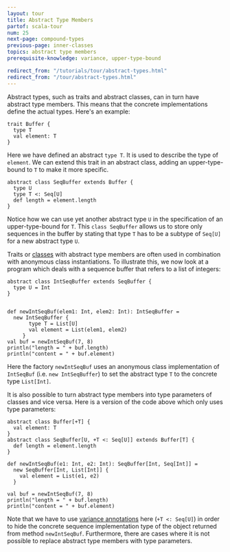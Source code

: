 ```yaml
---
layout: tour
title: Abstract Type Members
partof: scala-tour
num: 25
next-page: compound-types
previous-page: inner-classes
topics: abstract type members
prerequisite-knowledge: variance, upper-type-bound

redirect_from: "/tutorials/tour/abstract-types.html"
redirect_from: "/tour/abstract-types.html"
---
```


Abstract types, such as traits and abstract classes, can in turn have abstract type members.
This means that the concrete implementations define the actual types.
Here's an example:

```tut
trait Buffer {
  type T
  val element: T
}
```
Here we have defined an abstract `type T`. It is used to describe the type of `element`. We can extend this trait in an abstract class, adding an upper-type-bound to `T` to make it more specific.

```tut
abstract class SeqBuffer extends Buffer {
  type U
  type T <: Seq[U]
  def length = element.length
}
```
Notice how we can use yet another abstract type `U` in the specification of an upper-type-bound for `T`. This `class SeqBuffer` allows us to store only sequences in the buffer by stating that type `T` has to be a subtype of `Seq[U]` for a new abstract type `U`.

Traits or [classes](classes.html) with abstract type members are often used in combination with anonymous class instantiations. To illustrate this, we now look at a program which deals with a sequence buffer that refers to a list of integers:

```tut
abstract class IntSeqBuffer extends SeqBuffer {
  type U = Int
}


def newIntSeqBuf(elem1: Int, elem2: Int): IntSeqBuffer =
  new IntSeqBuffer {
       type T = List[U]
       val element = List(elem1, elem2)
     }
val buf = newIntSeqBuf(7, 8)
println("length = " + buf.length)
println("content = " + buf.element)
```
Here the factory `newIntSeqBuf` uses an anonymous class implementation of `IntSeqBuf` (i.e. `new IntSeqBuffer`) to set the abstract type `T` to the concrete type `List[Int]`.

It is also possible to turn abstract type members into type parameters of classes and vice versa. Here is a version of the code above which only uses type parameters:

```tut
abstract class Buffer[+T] {
  val element: T
}
abstract class SeqBuffer[U, +T <: Seq[U]] extends Buffer[T] {
  def length = element.length
}

def newIntSeqBuf(e1: Int, e2: Int): SeqBuffer[Int, Seq[Int]] =
  new SeqBuffer[Int, List[Int]] {
    val element = List(e1, e2)
  }

val buf = newIntSeqBuf(7, 8)
println("length = " + buf.length)
println("content = " + buf.element)
```

Note that we have to use [variance annotations](variances.html) here (`+T <: Seq[U]`) in order to hide the concrete sequence implementation type of the object returned from method `newIntSeqBuf`.  Furthermore, there are cases where it is not possible to replace abstract type members with type parameters.
